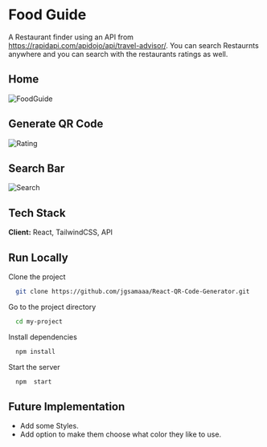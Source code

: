 
# Food Guide

A Restaurant finder using an API from https://rapidapi.com/apidojo/api/travel-advisor/. You can search Restaurnts anywhere and you can search with the restaurants ratings as well.


## Home

![FoodGuide](https://i.ibb.co/6rxX2n9/denverfood.png)

## Generate QR Code

![Rating](https://i.ibb.co/bbnNQ6g/foodratingrating.png)

## Search Bar

![Search](https://i.ibb.co/nQStzhB/foodguideautocomplete.png)

## Tech Stack

**Client:** React, TailwindCSS,  API




## Run Locally

Clone the project

```bash
  git clone https://github.com/jgsamaaa/React-QR-Code-Generator.git
```

Go to the project directory

```bash
  cd my-project
```

Install dependencies

```bash
  npm install
```

Start the server

```bash
  npm  start
```


## Future Implementation

- Add some Styles.
- Add option to make them choose what color they like to use.
